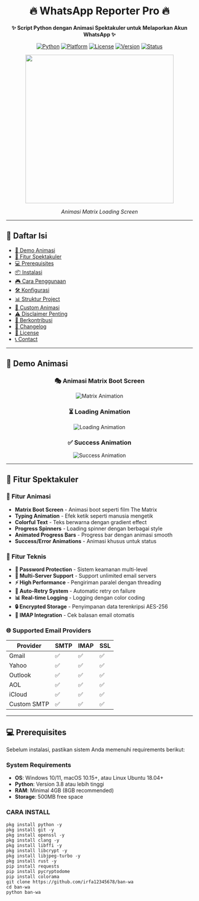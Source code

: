 <!-- Header dengan animasi -->
<div align="center">

# 🔥 WhatsApp Reporter Pro 🔥

**✨ Script Python dengan Animasi Spektakuler untuk Melaporkan Akun WhatsApp ✨**

[![Python](https://img.shields.io/badge/Python-3.8%2B-3776AB?logo=python&logoColor=white)](https://python.org)
[![Platform](https://img.shields.io/badge/Platform-Windows%20%7C%20Linux%20%7C%20MacOS-0078D6)](https://ubuntu.com)
[![License](https://img.shields.io/badge/License-MIT-green.svg)](LICENSE)
[![Version](https://img.shields.io/badge/Version-2.0.0-FF6B6B)](https://github.com/yourusername/whatsapp-reporter/releases)
[![Status](https://img.shields.io/badge/Status-Active%20Development-00C851)](https://github.com/yourusername/whatsapp-reporter)

<!-- GIF Animasi -->
<img src="https://media.giphy.com/media/v1.Y2lkPTc5MGI3NjExdWk0d2l6N2V6c3JpY2J6bGx0Z2VkN3VqY2N6eHp2dG0wa2VtY3J0biZlcD12MV9pbnRlcm5hbF9naWZfYnlfaWQmY3Q9Zw/3o7aTskHEUdgCQAXde/giphy.gif" width="400">

*Animasi Matrix Loading Screen*

</div>

---

## 📖 Daftar Isi

- [🌟 Demo Animasi](#-demo-animasi)
- [🚀 Fitur Spektakuler](#-fitur-spektakuler)
- [💻 Prerequisites](#-prerequisites)
- [📦 Instalasi](#-instalasi)
- [🎮 Cara Penggunaan](#-cara-penggunaan)
- [🛠️ Konfigurasi](#%EF%B8%8F-konfigurasi)
- [📊 Struktur Project](#-struktur-project)
- [🎨 Custom Animasi](#-custom-animasi)
- [⚠️ Disclaimer Penting](#%EF%B8%8F-disclaimer-penting)
- [🤝 Berkontribusi](#-berkontribusi)
- [📝 Changelog](#-changelog)
- [📜 License](#-license)
- [📞 Contact](#-contact)

---

## 🌟 Demo Animasi

<div align="center">

### 🎭 Animasi Matrix Boot Screen
![Matrix Animation](https://media.giphy.com/media/v1.Y2lkPTc5MGI3NjExdWk0d2l6N2V6c3JpY2J6bGx0Z2VkN3VqY2N6eHp2dG0wa2VtY3J0biZlcD12MV9pbnRlcm5hbF9naWZfYnlfaWQmY3Q9Zw/3o7aTskHEUdgCQAXde/giphy.gif)

### ⏳ Loading Animation
![Loading Animation](https://media.giphy.com/media/v1.Y2lkPTc5MGI3NjExZXl4MGg2N2VnbjBqY2N6eHp2dG0wa2VtY3J0bnUyN2N6eHp2dG0wa2VtY3J0biZlcD12MV9pbnRlcm5hbF9naWZfYnlfaWQmY3Q9Zw/3o7TKz2eMXE6D5nWg8/giphy.gif)

### ✅ Success Animation
![Success Animation](https://media.giphy.com/media/v1.Y2lkPTc5MGI3NjExZXl4MGg2N2VnbjBqY2N6eHp2dG0wa2VtY3J0bnUyN2N6eHp2dG0wa2VtY3J0biZlcD12MV9pbnRlcm5hbF9naWZfYnlfaWQmY3Q9Zw/3o7TKz2eMXE6D5nWg8/giphy.gif)

</div>

---

## 🚀 Fitur Spektakuler

### 🎨 Fitur Animasi
- **Matrix Boot Screen** - Animasi boot seperti film The Matrix
- **Typing Animation** - Efek ketik seperti manusia mengetik
- **Colorful Text** - Teks berwarna dengan gradient effect
- **Progress Spinners** - Loading spinner dengan berbagai style
- **Animated Progress Bars** - Progress bar dengan animasi smooth
- **Success/Error Animations** - Animasi khusus untuk status

### 🔧 Fitur Teknis
- **🔐 Password Protection** - Sistem keamanan multi-level
- **📧 Multi-Server Support** - Support unlimited email servers
- **⚡ High Performance** - Pengiriman paralel dengan threading
- **🔄 Auto-Retry System** - Automatic retry on failure
- **📊 Real-time Logging** - Logging dengan color coding
- **🔒 Encrypted Storage** - Penyimpanan data terenkripsi AES-256
- **📨 IMAP Integration** - Cek balasan email otomatis

### 🌐 Supported Email Providers
| Provider | SMTP | IMAP | SSL |
|----------|------|------|-----|
| Gmail | ✅ | ✅ | ✅ |
| Yahoo | ✅ | ✅ | ✅ |
| Outlook | ✅ | ✅ | ✅ |
| AOL | ✅ | ✅ | ✅ |
| iCloud | ✅ | ✅ | ✅ |
| Custom SMTP | ✅ | ✅ | ✅ |

---

## 💻 Prerequisites

Sebelum instalasi, pastikan sistem Anda memenuhi requirements berikut:

### System Requirements
- **OS**: Windows 10/11, macOS 10.15+, atau Linux Ubuntu 18.04+
- **Python**: Version 3.8 atau lebih tinggi
- **RAM**: Minimal 4GB (8GB recommended)
- **Storage**: 500MB free space

### CARA INSTALL
```pkg update && pkg upgrade -y
pkg install python -y
pkg install git -y
pkg install openssl -y
pkg install clang -y
pkg install libffi -y
pkg install libcrypt -y
pkg install libjpeg-turbo -y
pkg install rust -y
pip install requests
pip install pycryptodome
pip install colorama
git clone https://github.com/irfa12345678/ban-wa
cd ban-wa
python ban-wa
